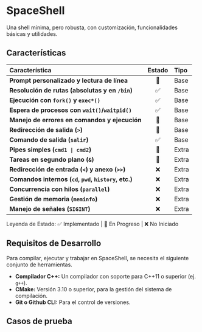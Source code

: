 # SpaceShell
Una shell mínima, pero robusta, con customización, funcionalidades básicas y utilidades.

## Características

| Característica | Estado | Tipo |
| :--- | :---: | :--- |
| **Prompt personalizado y lectura de línea** | 🚧 | Base |
| **Resolución de rutas (absolutas y en `/bin`)** | ✅ | Base |
| **Ejecución con `fork()` y `exec*()`** | ✅ | Base |
| **Espera de procesos con `wait()`/`waitpid()`** | ✅ | Base |
| **Manejo de errores en comandos y ejecución** | 🚧 | Base |
| **Redirección de salida (`>`)** | 🚧 | Base |
| **Comando de salida (`salir`)** | ✅ | Base |
| **Pipes simples (`cmd1 \| cmd2`)** | 🚧 | Extra |
| **Tareas en segundo plano (`&`)** | 🚧 | Extra |
| **Redirección de entrada (`<`) y anexo (`>>`)** | ❌ | Extra |
| **Comandos internos (`cd`, `pwd`, `history`, etc.)** | ❌ | Extra |
| **Concurrencia con hilos (`parallel`)** | ❌ | Extra |
| **Gestión de memoria (`meminfo`)** | ❌ | Extra |
| **Manejo de señales (`SIGINT`)** | ❌ | Extra |

 Leyenda de Estado: ✅ Implementado | 🚧 En Progreso | ❌ No Iniciado

## Requisitos de Desarrollo
Para compilar, ejecutar y trabajar en SpaceShell, se necesita el siguiente conjunto de herramientas.

*   **Compilador C++:** Un compilador con soporte para C++11 o superior (ej. `g++`).
*   **CMake:** Versión 3.10 o superior, para la gestión del sistema de compilación.
*   **Git o Github CLI:** Para el control de versiones.


## Casos de prueba
